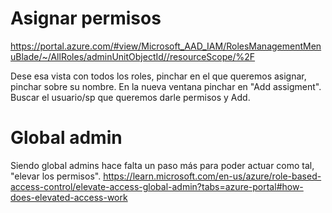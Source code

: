 # Asignar permisos
https://portal.azure.com/#view/Microsoft_AAD_IAM/RolesManagementMenuBlade/~/AllRoles/adminUnitObjectId//resourceScope/%2F

Dese esa vista con todos los roles, pinchar en el que queremos asignar, pinchar sobre su nombre.
En la nueva ventana pinchar en "Add assigment". Buscar el usuario/sp que queremos darle permisos y Add.


# Global admin
Siendo global admins hace falta un paso más para poder actuar como tal, "elevar los permisos".
https://learn.microsoft.com/en-us/azure/role-based-access-control/elevate-access-global-admin?tabs=azure-portal#how-does-elevated-access-work
